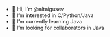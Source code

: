 - 👋 Hi, I’m @altaigusev
- 👀 I’m interested in C/Python/Java
- 🌱 I’m currently learning Java
- 💞️ I’m looking for collaborators in Java

<!---
altaigusev/altaigusev is a ✨ special ✨ repository because its `README.md` (this file) appears on your GitHub profile.
You can click the Preview link to take a look at your changes.
--->
